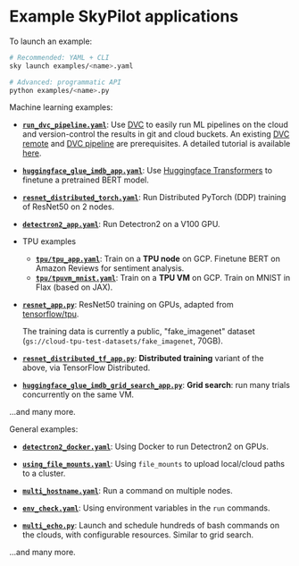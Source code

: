 # Example SkyPilot applications

To launch an example:
```bash
# Recommended: YAML + CLI
sky launch examples/<name>.yaml

# Advanced: programmatic API
python examples/<name>.py
```

Machine learning examples:
- [**`run_dvc_pipeline.yaml`**](./run_dvc_pipeline.yaml): Use [DVC](https://dvc.org) to easily run ML pipelines on the cloud and version-control the results in git and cloud buckets. An existing [DVC remote](https://dvc.org/doc/user-guide/data-management/remote-storage) and [DVC pipeline](https://dvc.org/doc/start/data-management/data-pipelines) are prerequisites. A detailed tutorial is available [here](https://alex000kim.com/posts/2023-08-10-ml-experiments-in-cloud-skypilot-dvc/).

- [**`huggingface_glue_imdb_app.yaml`**](./huggingface_glue_imdb_app.yaml): Use [Huggingface Transformers](https://github.com/huggingface/transformers/) to finetune a pretrained BERT model.

- [**`resnet_distributed_torch.yaml`**](./resnet_distributed_torch.yaml): Run Distributed PyTorch (DDP) training of ResNet50 on 2 nodes.

- [**`detectron2_app.yaml`**](./detectron2_app.yaml): Run Detectron2 on a V100 GPU.

- TPU examples
  - [**`tpu/tpu_app.yaml`**](./tpu/tpu_app.yaml): Train on a **TPU node** on GCP.  Finetune BERT on Amazon Reviews for sentiment analysis.
  - [**`tpu/tpuvm_mnist.yaml`**](./tpu/tpuvm_mnist.yaml): Train on a **TPU VM** on GCP.  Train on MNIST in Flax (based on JAX).

- [**`resnet_app.py`**](./resnet_app.py): ResNet50 training on GPUs, adapted from [tensorflow/tpu](https://github.com/tensorflow/tpu). 
  
    The training data is currently a public, "fake_imagenet" dataset (`gs://cloud-tpu-test-datasets/fake_imagenet`, 70GB).

  
- [**`resnet_distributed_tf_app.py`**](./resnet_distributed_tf_app.py): **Distributed training** variant of the above, via TensorFlow Distributed.

- [**`huggingface_glue_imdb_grid_search_app.py`**](./huggingface_glue_imdb_grid_search_app.py): **Grid search**: run many trials concurrently on the same VM.


...and many more.

General examples:

- [**`detectron2_docker.yaml`**](./detectron2_docker.yaml): Using Docker to run Detectron2 on GPUs.

- [**`using_file_mounts.yaml`**](./using_file_mounts.yaml): Using `file_mounts` to upload local/cloud paths to a cluster.

- [**`multi_hostname.yaml`**](./multi_hostname.yaml): Run a command on multiple nodes.

- [**`env_check.yaml`**](./env_check.yaml): Using environment variables in the `run` commands.

- [**`multi_echo.py`**](./multi_echo.py): Launch and schedule hundreds of bash commands on the clouds, with configurable resources.  Similar to grid search.

...and many more.
